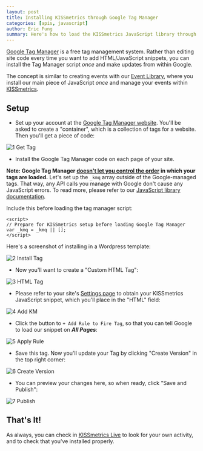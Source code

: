 ```yaml
---
layout: post
title: Installing KISSmetrics through Google Tag Manager
categories: [apis, javascript]
author: Eric Fung
summary: Here's how to load the KISSmetrics JavaScript library through Google Tag Manager.
---
```

[Google Tag Manager][gtm] is a free tag management system. Rather than editing site code every time you want to add HTML/JavaScript snippets, you can install the Tag Manager script *once* and make updates from within Google.

The concept is similar to creating events with our [Event Library][evlib], where you install our main piece of JavaScript *once* and manage your events within [KISSmetrics][evlib-link].

## Setup

* Set up your account at the [Google Tag Manager website][gtm]. You'll be asked to create a "container", which is a collection of tags for a website. Then you'll get a piece of code:

![1 Get Tag][ss1]

* Install the Google Tag Manager code on each page of your site.

**Note: Google Tag Manager [doesn't let you control the order][gtm-order] in which your tags are loaded.** Let's set up the `_kmq` array outside of the Google-managed tags. That way, any API calls you manage with Google don't cause any JavaScript errors. To read more, please refer to our [JavaScript library documentation][js-async].

Include this before loading the tag manager script:

    <script>
    // Prepare for KISSmetrics setup before loading Google Tag Manager
    var _kmq = _kmq || [];
    </script>

Here's a screenshot of installing in a Wordpress template:

![2 Install Tag][ss2]

* Now you'll want to create a "Custom HTML Tag":

![3 HTML Tag][ss3]

* Please refer to your site's [Settings page][settings] to obtain your KISSmetrics JavaScript snippet, which you'll place in the "HTML" field:
 
![4 Add KM][ss4]

* Click the button to `+ Add Rule to Fire Tag`, so that you can tell Google to load our snippet on ***All Pages***:

![5 Apply Rule][ss5]

* Save this tag. Now you'll update your Tag by clicking "Create Version" in the top right corner:

![6 Create Version][ss6]

* You can preview your changes here, so when ready, click "Save and Publish":

![7 Publish][ss7]

## That's It!

As always, you can check in [KISSmetrics Live][live] to look for your own activity, and to check that you've installed properly.

[gtm]: https://www.google.com/tagmanager
[gtm-order]: http://support.google.com/tagmanager/answer/2772421/?hl=en

[evlib]: /tools/event-library
[evlib-link]: https://www.kissmetrics.com/wizard
[settings]: https://www.kissmetrics.com/settings
[js-async]: /apis/javascript/javascript-specific#how-does-it-work-

[live]: /tools/live

[ss1]: https://s3.amazonaws.com/kissmetrics-support-files/assets/apis/javascript/google-tag-manager/1-get-tag.png
[ss2]: https://s3.amazonaws.com/kissmetrics-support-files/assets/apis/javascript/google-tag-manager/2-install-tag.png
[ss3]: https://s3.amazonaws.com/kissmetrics-support-files/assets/apis/javascript/google-tag-manager/3-html-tag.png
[ss4]: https://s3.amazonaws.com/kissmetrics-support-files/assets/apis/javascript/google-tag-manager/4-add-km.png
[ss5]: https://s3.amazonaws.com/kissmetrics-support-files/assets/apis/javascript/google-tag-manager/5-apply-rule.png
[ss6]: https://s3.amazonaws.com/kissmetrics-support-files/assets/apis/javascript/google-tag-manager/6-create-version.png
[ss7]: https://s3.amazonaws.com/kissmetrics-support-files/assets/apis/javascript/google-tag-manager/7-publish.png